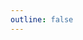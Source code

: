 ```yaml
---
outline: false
---
```

<script setup>
  import { tianmasfantasy } from './song_data.js'
  import CustomComponent from './CustomComponent.vue'
</script>
<CustomComponent :currentSong="tianmasfantasy"/>
<style>
  .VPDoc {
    padding-top: 0 !important;
  }
</style>
